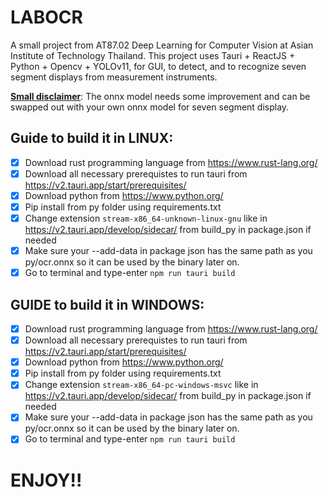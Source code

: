 # LABOCR

A small project from AT87.02 Deep Learning for Computer Vision at Asian
Institute of Technology Thailand. This project uses Tauri + ReactJS + Python +
Opencv + YOLOv11, for GUI, to detect, and to recognize seven segment displays
from measurement instruments.

<u><b>Small disclaimer</b></u>: The onnx model needs some improvement and can be
swapped out with your own onnx model for seven segment display.

## Guide to build it in LINUX:

- [x] Download rust programming language from https://www.rust-lang.org/
- [x] Download all necessary prerequistes to run tauri from
      https://v2.tauri.app/start/prerequisites/
- [x] Download python from https://www.python.org/
- [x] Pip install from py folder using requirements.txt
- [x] Change extension `stream-x86_64-unknown-linux-gnu` like in
      https://v2.tauri.app/develop/sidecar/ from build_py in package.json if
      needed
- [x] Make sure your --add-data in package json has the same path as you
      py/ocr.onnx so it can be used by the binary later on.
- [x] Go to terminal and type-enter `npm run tauri build`

## GUIDE to build it in WINDOWS:

- [x] Download rust programming language from https://www.rust-lang.org/
- [x] Download all necessary prerequistes to run tauri from
      https://v2.tauri.app/start/prerequisites/
- [x] Download python from https://www.python.org/
- [x] Pip install from py folder using requirements.txt
- [x] Change extension `stream-x86_64-pc-windows-msvc` like in
      https://v2.tauri.app/develop/sidecar/ from build_py in package.json if
      needed
- [x] Make sure your --add-data in package json has the same path as you
      py/ocr.onnx so it can be used by the binary later on.
- [x] Go to terminal and type-enter `npm run tauri build`

# ENJOY!!
